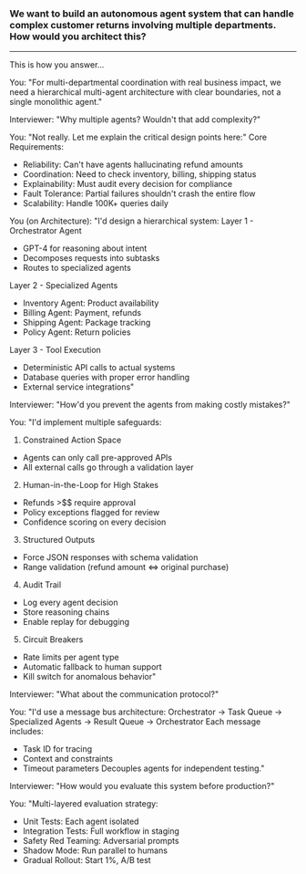### We want to build an autonomous agent system that can handle complex customer returns involving multiple departments. How would you architect this?
---

This is how you answer...

You: "For multi-departmental coordination with real business impact, we need a hierarchical multi-agent architecture with clear boundaries, not a single monolithic agent."

Interviewer: "Why multiple agents? Wouldn't that add complexity?"

You: "Not really. Let me explain the critical design points here:"
Core Requirements:
 - Reliability: Can't have agents hallucinating refund amounts
 - Coordination: Need to check inventory, billing, shipping status
 - Explainability: Must audit every decision for compliance
 - Fault Tolerance: Partial failures shouldn't crash the entire flow
 - Scalability: Handle 100K+ queries daily

You (on Architecture): "I'd design a hierarchical system:
Layer 1 - Orchestrator Agent
 - GPT-4 for reasoning about intent
 - Decomposes requests into subtasks
 - Routes to specialized agents
   
Layer 2 - Specialized Agents
 - Inventory Agent: Product availability
 - Billing Agent: Payment, refunds
 - Shipping Agent: Package tracking
 - Policy Agent: Return policies
   
Layer 3 - Tool Execution
 - Deterministic API calls to actual systems
 - Database queries with proper error handling
 - External service integrations"

Interviewer: "How'd you prevent the agents from making costly mistakes?"

You: "I'd implement multiple safeguards:
1. Constrained Action Space
 - Agents can only call pre-approved APIs
 - All external calls go through a validation layer
2. Human-in-the-Loop for High Stakes
 - Refunds >$$ require approval
 - Policy exceptions flagged for review
 - Confidence scoring on every decision
3. Structured Outputs
 - Force JSON responses with schema validation
 - Range validation (refund amount <=> original purchase)
4. Audit Trail
 - Log every agent decision
 - Store reasoning chains
 - Enable replay for debugging
5. Circuit Breakers
 - Rate limits per agent type
 - Automatic fallback to human support
 - Kill switch for anomalous behavior"

Interviewer: "What about the communication protocol?"

You: "I'd use a message bus architecture:
Orchestrator -> Task Queue -> Specialized Agents -> Result Queue -> Orchestrator
Each message includes:
 - Task ID for tracing
 - Context and constraints
 - Timeout parameters
Decouples agents for independent testing."

Interviewer: "How would you evaluate this system before production?"

You: "Multi-layered evaluation strategy:
 - Unit Tests: Each agent isolated
 - Integration Tests: Full workflow in staging
 - Safety Red Teaming: Adversarial prompts
 - Shadow Mode: Run parallel to humans
 - Gradual Rollout: Start 1%, A/B test
